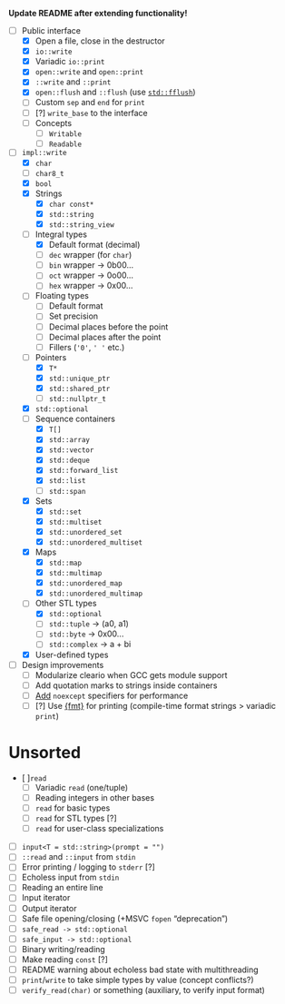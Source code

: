 **Update README after extending functionality!**

* [ ] Public interface
	* [x] Open a file, close in the destructor
	* [x] `io::write`
	* [x] Variadic `io::print`
	* [x] `open::write` and `open::print`
	* [x] `::write` and `::print`
	* [x] `open::flush` and `::flush` (use [`std::fflush`](https://en.cppreference.com/w/cpp/io/c/fflush))
	* [ ] Custom `sep` and `end` for `print`
	* [ ] [?] `write_base` to the interface
	* [ ] Concepts
		* [ ] `Writable`
		* [ ] `Readable`
* [ ] `impl::write`
	* [x] `char`
	* [ ] `char8_t`
	* [x] `bool`
	* [x] Strings
		* [x] `char const*`
		* [x] `std::string`
		* [x] `std::string_view`
	* [ ] Integral types
		* [x] Default format (decimal)
		* [ ] `dec` wrapper (for `char`)
		* [ ] `bin` wrapper -> 0b00...
		* [ ] `oct` wrapper -> 0o00...
		* [ ] `hex` wrapper -> 0x00...
	* [ ] Floating types
		* [ ] Default format
		* [ ] Set precision
		* [ ] Decimal places before the point
		* [ ] Decimal places after the point
		* [ ] Fillers (`'0'`, `' '` etc.)
	* [ ] Pointers
		* [x] `T*`
		* [x] `std::unique_ptr`
		* [x] `std::shared_ptr`
		* [ ] `std::nullptr_t`
	* [x] `std::optional`
	* [ ] Sequence containers
		* [x] `T[]`
		* [x] `std::array`
		* [x] `std::vector`
		* [x] `std::deque`
		* [x] `std::forward_list`
		* [x] `std::list`
		* [ ] `std::span`
	* [x] Sets
		* [x] `std::set`
		* [x] `std::multiset`
		* [x] `std::unordered_set`
		* [x] `std::unordered_multiset`
	* [x] Maps
		* [x] `std::map`
		* [x] `std::multimap`
		* [x] `std::unordered_map`
		* [x] `std::unordered_multimap`
	* [ ] Other STL types
		* [x] `std::optional`
		* [ ] `std::tuple` -> (a0, a1)
		* [ ] `std::byte` -> 0x00...
		* [ ] `std::complex` -> a + bi
	* [x] User-defined types
* [ ] Design improvements
	* [ ] Modularize cleario when GCC gets module support
	* [ ] Add quotation marks to strings inside containers
	* [ ] [Add](https://stackoverflow.com/questions/42832657/what-can-and-what-cant-throw-an-exception-in-c/42835627#42835627) `noexcept` specifiers for performance
	* [ ] [?] Use [{fmt}](https://github.com/fmtlib/fmt) for printing (compile-time format strings > variadic `print`)

# Unsorted

* [ ]`read`
	* [ ] Variadic `read` (one/tuple)
	* [ ] Reading integers in other bases
	* [ ] `read` for basic types
	* [ ] `read` for STL types [?]
	* [ ] `read` for user-class specializations
* [ ] `input<T = std::string>(prompt = "")`
* [ ] `::read` and `::input` from `stdin`
* [ ] Error printing / logging to `stderr` [?]
* [ ] Echoless input from `stdin`
* [ ] Reading an entire line
* [ ] Input iterator
* [ ] Output iterator
* [ ] Safe file opening/closing (+MSVC `fopen` “deprecation”)
* [ ] `safe_read -> std::optional`
* [ ] `safe_input -> std::optional`
* [ ] Binary writing/reading
* [ ] Make reading `const` [?]
* [ ] README warning about echoless bad state with multithreading
* [ ] `print`/`write` to take simple types by value (concept conflicts?)
* [ ] `verify_read(char)` or something (auxiliary, to verify input format)
